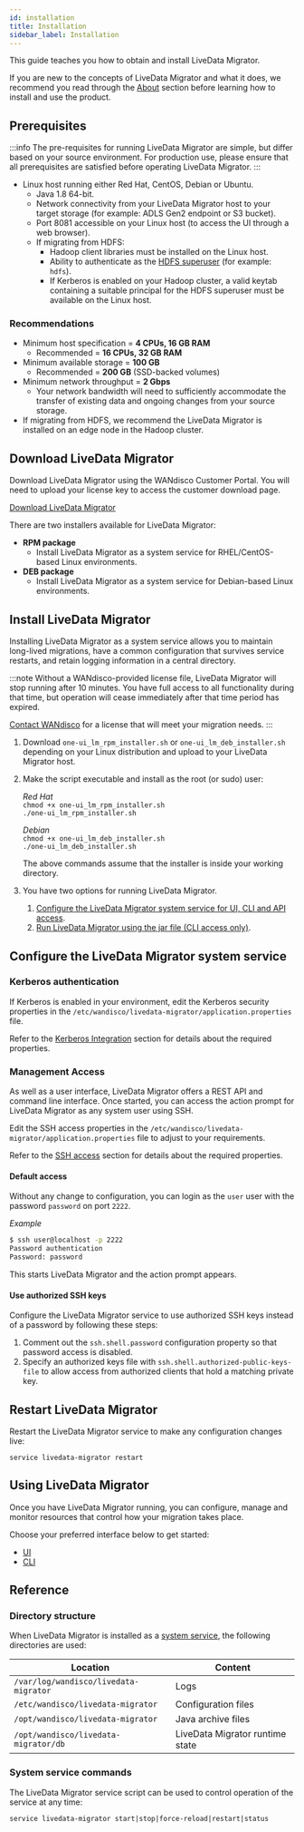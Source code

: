 ```yaml
---
id: installation
title: Installation
sidebar_label: Installation
---
```


This guide teaches you how to obtain and install LiveData Migrator.

If you are new to the concepts of LiveData Migrator and what it does, we recommend you read through the [About](./about.md) section before learning how to install and use the product.

## Prerequisites

:::info
The pre-requisites for running LiveData Migrator are simple, but differ based on your source environment. For production use, please ensure that all prerequisites are satisfied before operating LiveData Migrator.
:::

* Linux host running either Red Hat, CentOS, Debian or Ubuntu.
  * Java 1.8 64-bit.
  * Network connectivity from your LiveData Migrator host to your target storage (for example: ADLS Gen2 endpoint or S3 bucket).
  * Port 8081 accessible on your Linux host (to access the UI through a web browser).
  * If migrating from HDFS:
    * Hadoop client libraries must be installed on the Linux host.
    * Ability to authenticate as the [HDFS superuser](https://hadoop.apache.org/docs/current/hadoop-project-dist/hadoop-hdfs/HdfsPermissionsGuide.html#The_Super-User) (for example: `hdfs`).
    * If Kerberos is enabled on your Hadoop cluster, a valid keytab containing a suitable principal for the HDFS superuser must be available on the Linux host.

### Recommendations

* Minimum host specification = **4 CPUs, 16 GB RAM**
  * Recommended = **16 CPUs, 32 GB RAM**
* Minimum available storage = **100 GB**
  * Recommended = **200 GB** (SSD-backed volumes)
* Minimum network throughput = **2 Gbps**
  * Your network bandwidth will need to sufficiently accommodate the transfer of existing data and ongoing changes from your source storage.
* If migrating from HDFS, we recommend the LiveData Migrator is installed on an edge node in the Hadoop cluster.

## Download LiveData Migrator

Download LiveData Migrator using the WANdisco Customer Portal. You will need to upload your license key to access the customer download page.

<div class="download">
<a href="https://customer.wandisco.com">Download LiveData Migrator</a>
</div>

There are two installers available for LiveData Migrator:

* **RPM package**
  * Install LiveData Migrator as a system service for RHEL/CentOS-based Linux environments.
* **DEB package**
  * Install LiveData Migrator as a system service for Debian-based Linux environments.

## Install LiveData Migrator

Installing LiveData Migrator as a system service allows you to maintain long-lived migrations, have a common configuration that survives service restarts, and retain logging information in a central directory.

:::note
Without a WANdisco-provided license file, LiveData Migrator will stop running after 10 minutes. You have full access to all functionality during that time, but operation will cease immediately after that time period has expired.

[Contact WANdisco](https://www.wandisco.com) for a license that will meet your migration needs.
:::

1. Download `one-ui_lm_rpm_installer.sh` or `one-ui_lm_deb_installer.sh` depending on your Linux distribution and upload to your LiveData Migrator host.

1. Make the script executable and install as the root (or sudo) user:

   _Red Hat_  
   `chmod +x one-ui_lm_rpm_installer.sh`  
   `./one-ui_lm_rpm_installer.sh`  

   _Debian_  
   `chmod +x one-ui_lm_deb_installer.sh`  
   `./one-ui_lm_deb_installer.sh`  

   The above commands assume that the installer is inside your working directory.

1. You have two options for running LiveData Migrator.

   1. [Configure the LiveData Migrator system service for UI, CLI and API access](#configure-livedata-migrator-for-system-service).
   1. [Run LiveData Migrator using the jar file (CLI access only)](./operation-cli.md#using-the-livedata-migrator-jar-optional).

## Configure the LiveData Migrator system service

### Kerberos authentication

If Kerberos is enabled in your environment, edit the Kerberos security properties in the `/etc/wandisco/livedata-migrator/application.properties` file.

Refer to the [Kerberos Integration](./configuration.md#kerberos-integration) section for details about the required properties.

### Management Access

As well as a user interface, LiveData Migrator offers a REST API and command line interface. Once started, you can access the action prompt for LiveData Migrator as any system user using SSH.

Edit the SSH access properties in the `/etc/wandisco/livedata-migrator/application.properties` file to adjust to your requirements.

Refer to the [SSH access](./configuration.md#ssh-access) section for details about the required properties.

#### Default access

Without any change to configuration, you can login as the `user` user with the password `password` on port `2222`.

_Example_

```bash
$ ssh user@localhost -p 2222
Password authentication
Password: password
```

This starts LiveData Migrator and the action prompt appears.

#### Use authorized SSH keys

Configure the LiveData Migrator service to use authorized SSH keys instead of a password by following these steps:

1. Comment out the `ssh.shell.password` configuration property so that password access is disabled.
1. Specify an authorized keys file with `ssh.shell.authorized-public-keys-file` to allow access from authorized clients that hold a matching private key.

## Restart LiveData Migrator

Restart the LiveData Migrator service to make any configuration changes live:

`service livedata-migrator restart`

## Using LiveData Migrator

Once you have LiveData Migrator running, you can configure, manage and monitor resources that control how your migration takes place.

Choose your preferred interface below to get started:

* [UI](./operation-ui.md)
* [CLI](./operation-cli.md)

## Reference

### Directory structure

When LiveData Migrator is installed as a [system service](#option-2-system-service), the following directories are used:

| Location | Content |
|---|---|
| `/var/log/wandisco/livedata-migrator` | Logs |
| `/etc/wandisco/livedata-migrator` | Configuration files |
| `/opt/wandisco/livedata-migrator` | Java archive files |
| `/opt/wandisco/livedata-migrator/db` | LiveData Migrator runtime state |

### System service commands

The LiveData Migrator service script can be used to control operation of the service at any time:

`service livedata-migrator start|stop|force-reload|restart|status`
